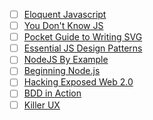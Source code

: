- [ ] [Eloquent Javascript](http://eloquentjavascript.net/)
- [ ] [You Don't Know JS](https://github.com/getify/You-Dont-Know-JS)
- [ ] [Pocket Guide to Writing SVG](http://svgpocketguide.com/book/)
- [ ] [Essential JS Design Patterns](http://addyosmani.com/resources/essentialjsdesignpatterns/book/)
- [ ] [NodeJS By Example]()
- [ ] [Beginning Node.js]()
- [ ] [Hacking Exposed Web 2.0]()
- [ ] [BDD in Action]()
- [ ] [Killer UX]()
